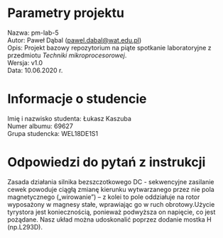 # Parametry projektu

Nazwa: pm-lab-5  
Autor: Paweł Dąbal (pawel.dabal@wat.edu.pl)  
Opis: Projekt bazowy repozytorium na piąte spotkanie laboratoryjne z przedmiotu _Techniki mikroprocesorowej_.  
Wersja: v1.0  
Data: 10.06.2020 r.

# Informacje o studencie

Imię i nazwisko studenta: Łukasz Kaszuba  
Numer albumu: 69627  
Grupa studencka: WEL18DE1S1

# Odpowiedzi do pytań z instrukcji
Zasada działania silnika bezszczotkowego DC - sekwencyjne zasilanie cewek powoduje ciągłą zmianę kierunku wytwarzanego przez nie pola magnetycznego („wirowanie”) – z kolei to pole oddziałuje na rotor wyposażony w magnesy stałe, wprawiając go w ruch obrotowy.Użycie tyrystora jest koniecznością, ponieważ podwyższa on napięcie, co jest pożądane. Nasz układ można udoskonalić poprzez dodanie mostka H (np.L293D).